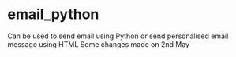 # email_python
Can be used to send email using Python or send personalised email message using HTML 
Some changes made on 2nd May